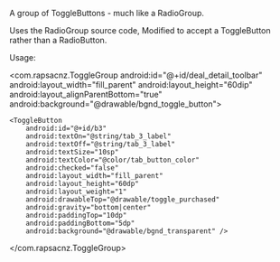 A group of ToggleButtons - much like a RadioGroup.

Uses the RadioGroup source code, Modified to accept a ToggleButton rather than a RadioButton.

Usage:


<com.rapsacnz.ToggleGroup
    android:id="@+id/deal_detail_toolbar"
    android:layout_width="fill_parent"
    android:layout_height="60dip"
    android:layout_alignParentBottom="true"
    android:background="@drawable/bgnd_toggle_button">
    <ToggleButton
        android:id="@+id/b1"
        android:textOn="@string/tab_1_label"
        android:textOff="@string/tab_1_label"
        android:textSize="10sp"
        android:textColor="@color/tab_button_color"
        android:checked="true"
        android:layout_width="fill_parent"
        android:layout_height="60dp"
        android:layout_weight="1"
        android:drawableTop="@drawable/toggle_spotlight"
        android:drawablePadding="-5dp "
        android:gravity="bottom|center"
        android:paddingTop="10dp"
        android:paddingBottom="5dp"
        android:background="@drawable/bgnd_transparent" />
    <ToggleButton
        android:id="@+id/b2"
        android:textOn="@string/tab_2_label"
        android:textOff="@string/tab_2_label"
        android:textSize="10sp"
        android:textColor="@color/tab_button_color"
        android:checked="false"
        android:layout_width="fill_parent"
        android:layout_height="60dp"
        android:layout_weight="1"
        android:drawableTop="@drawable/toggle_browse"
        android:gravity="bottom|center"
        android:paddingTop="10dp"
        android:paddingBottom="5dp"
        android:background="@drawable/bgnd_transparent" />

    <ToggleButton
        android:id="@+id/b3"
        android:textOn="@string/tab_3_label"
        android:textOff="@string/tab_3_label"
        android:textSize="10sp"
        android:textColor="@color/tab_button_color"
        android:checked="false"
        android:layout_width="fill_parent"
        android:layout_height="60dp"
        android:layout_weight="1"
        android:drawableTop="@drawable/toggle_purchased"
        android:gravity="bottom|center"
        android:paddingTop="10dp"
        android:paddingBottom="5dp"
        android:background="@drawable/bgnd_transparent" />


</com.rapsacnz.ToggleGroup>
